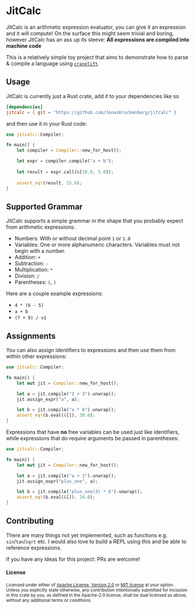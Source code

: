 # JitCalc

JitCalc is an arithmetic expression evaluator, you can give it an expression and it will compute!
On the surface this might seem trivial and boring, however JitCalc has an ass up its sleeve: **All expressions are compiled into machine code**

This is a relatively simple toy project that aims to demonstrate how to parse & compile a language using [`cranelift`](https://crates.io/crates/cranelift).

## Usage

JitCalc is currently just a Rust crate, add it to your dependencies like so

```toml
[dependencies]
jitcalc = { git = "https://github.com/JonasKruckenberg/jitcalc" }
```

and then use it in your Rust code:

```rust
use jitcalc::Compiler;

fn main() {
    let compiler = Compiler::new_for_host();

    let expr = compiler.compile("a + b");
    
    let result = expr.call(&[10.0, 5.0]);
    
    assert_eq!(result, 15.0);
}
```

## Supported Grammar

JitCalc supports a simple grammar in the shape that you probably expect from arithmetic expressions:

- Numbers: With or without decimal point `1` or `1.0`
- Variables: One or more alphanumeric characters. Variables must not begin with a number.
- Addition: `+`
- Subtraction: `-`
- Multiplication: `*`
- Division: `/`
- Parentheses: `(`, `)`

Here are a couple example expressions:
- `4 * (6 - 5)`
- `a + b`
- `(7 + 9) / v1`

## Assignments

You can also assign identifiers to expressions and then use them from within other expressions:

```rust
use jitcalc::Compiler;

fn main() {
    let mut jit = Compiler::new_for_host();

    let a = jit.compile("2 + 3").unwrap();
    jit.assign_expr("a", a);

    let b = jit.compile("a * 6").unwrap();
    assert_eq!(b.eval(&[]), 30.0);
}
```

Expressions that have **no** free variables can be used just like identifiers, while expressions that do require arguments be passed in parentheses:


```rust
use jitcalc::Compiler;

fn main() {
    let mut jit = Compiler::new_for_host();

    let a = jit.compile("a + 1").unwrap();
    jit.assign_expr("plus_one", a);

    let b = jit.compile("plus_one(3) * 6").unwrap();
    assert_eq!(b.eval(&[]), 24.0);
}
```

## Contributing

There are many things not yet implemented, such as functions e.g. `sin`/`tan`/`sqrt` etc.
I would also love to build a REPL using this and be able to reference expressions.

If you have any ideas for this project: PRs are welcome!

#### License

<sup>
Licensed under either of <a href="LICENSE-APACHE">Apache License, Version
2.0</a> or <a href="LICENSE-MIT">MIT license</a> at your option.
</sup>

<br>

<sub>
Unless you explicitly state otherwise, any contribution intentionally submitted
for inclusion in this crate by you, as defined in the Apache-2.0 license, shall
be dual licensed as above, without any additional terms or conditions.
</sub>